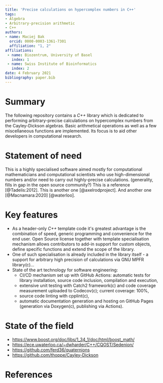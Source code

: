 ```yaml
---
title: 'Precise calculations on hypercomplex numbers in C++'
tags:
- Algebra
- Arbitrary-precision arithmetic
- C++
authors:
- name: Maciej Bak
  orcid: 0000-0003-1361-7301
  affiliation: "1, 2"
affiliations:
 - name: Biozentrum, University of Basel
   index: 1
 - name: Swiss Institute of Bioinformatics
   index: 2
date: 4 February 2021
bibliography: paper.bib
---
```


# Summary

The following repository contains a *C++* library which is dedicated to performing arbitrary-precise calculations on hypercomplex numbers from the Cayley-Dickson algebras. Basic arithmetical operations as well as a few miscellaneous functions are implemented. Its focus is to aid other developers in computational research.

# Statement of need

This is a highly specialised software aimed mostly for computational mathematicians and computational scientists who use high-dimensional numbers and/or need to carry out highly-precise calculations.
(generality, fills in gap in the open source community?)
This is a reference [@Tadelis:2012]. This is another one [@axelrodproject]. And another one [@Macnamara:2020] [@waterloo].

# Key features

- As a header-only *C++* template code it's greatest advantage is the combination of speed, generic programming and convenience for the end user. Open Source license together with template specialisation mechanism allows contributors to add-in support for custom objects, define specific functions and extend the scope of the library.
- One of such specialisation is already included in the library itself - a support for arbitrary high precision of calculations via GNU MPFR library(c)...
- State of the art technology for software engineering:
  - CI/CD mechanism set up with GitHub Actions: automatic tests for library installation, source code inclusion, compilation and execution,
  - extensive unit testing with Catch2 framework(c) and code coverage measurement uploaded to Codecov(c); current coverage: 100%,
  - source code linting with cpplint(c),
  - automatic documentation generation and hosting on GitHub Pages (generation via Doxygen(c), publishing via Actions).

# State of the field

- https://www.boost.org/doc/libs/1_34_1/doc/html/boost_math/
- https://ece.uwaterloo.ca/~dwharder/C++/CQOST/Sedenion/
- https://github.com/ferd36/quaternions
- https://github.com/thoppe/Cayley-Dickson

# References

